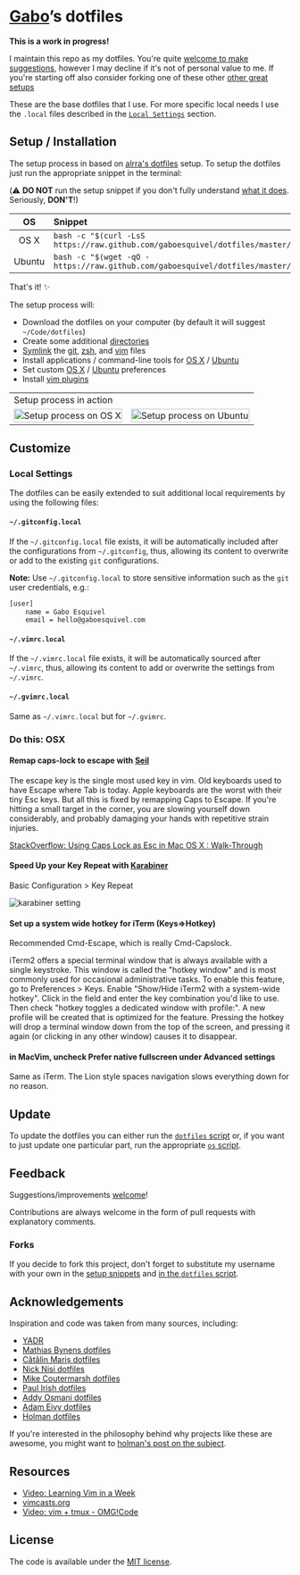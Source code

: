 # [Gabo](https://github.com/gaboesquivel)’s dotfiles

__This is a work in progress!__

I maintain this repo as my dotfiles. You're quite [welcome to make suggestions](#feedback), however I may decline if it's not of personal value to me. If you're starting off also consider forking one of these other [other great setups](#acknowledgements)

These are the base dotfiles that I use. For more specific local needs I use the `.local`
files described in the [`Local Settings`](#local-settings) section.

## Setup / Installation

The setup process in based on [alrra's dotfiles](https://github.com/alrra/dotfiles) setup.
To setup the dotfiles just run the appropriate snippet in the
terminal:

(:warning: **DO NOT** run the setup snippet if you don't fully
understand [what it does](dotfiles). Seriously, **DON'T**!)

| OS | Snippet |
|:---:|:---|
| OS X | `bash -c "$(curl -LsS https://raw.github.com/gaboesquivel/dotfiles/master/dotfiles)"` |
| Ubuntu | `bash -c "$(wget -qO - https://raw.github.com/gaboesquivel/dotfiles/master/dotfiles)"` |

That's it! :sparkles:

The setup process will:

* Download the dotfiles on your computer (by default it will suggest
  `~/Code/dotfiles`)
* Create some additional [directories](os/create_directories.sh)
* [Symlink](os/create_symbolic_links.sh) the
  [git](git),
  [zsh](zsh), and
  [vim](vim) files
* Install applications / command-line tools for
  [OS X](os/os_x/installs/main.sh) /
  [Ubuntu](os/ubuntu/installs/main.sh)
* Set custom
  [OS X](os/os_x/preferences/main.sh) /
  [Ubuntu](os/ubuntu/preferences/main.sh) preferences
* Install [vim plugins](vim/vim/plugins)

<table>
    <tbody>
        <tr><td colspan="2">Setup process in action</tr></td>
        <tr>
            <td>
                <img src="https://cloud.githubusercontent.com/assets/1223565/8509030/c79a6fd2-2293-11e5-8132-46effb733dfa.gif" alt="Setup process on OS X" width="100%">
            </td>
            <td>
                <img src="https://cloud.githubusercontent.com/assets/1223565/8509024/ac135b5c-2293-11e5-8bac-f10103af2948.gif" alt="Setup process on Ubuntu" width="100%">
            </td>
        </tr>
    </tbody>
</table>

## Customize

### Local Settings

The dotfiles can be easily extended to suit additional local
requirements by using the following files:

#### `~/.gitconfig.local`

If the `~/.gitconfig.local` file exists, it will be automatically
included after the configurations from `~/.gitconfig`, thus, allowing
its content to overwrite or add to the existing `git` configurations.

__Note:__ Use `~/.gitconfig.local` to store sensitive information such
as the `git` user credentials, e.g.:

```bash
[user]
    name = Gabo Esquivel
    email = hello@gaboesquivel.com
```

#### `~/.vimrc.local`

If the `~/.vimrc.local` file exists, it will be automatically sourced
after `~/.vimrc`, thus, allowing its content to add or overwrite the
settings from `~/.vimrc`.

#### `~/.gvimrc.local`

Same as `~/.vimrc.local` but for `~/.gvimrc`.

### Do this: OSX

#### Remap caps-lock to escape with [Seil](https://pqrs.org/osx/karabiner/seil.html.en)
The escape key is the single most used key in vim.  Old keyboards used to have Escape where Tab is today. Apple keyboards are the worst with their tiny Esc keys. But all this is fixed by remapping Caps to Escape.  If you're hitting a small target in the corner, you are slowing yourself down considerably, and probably damaging your hands with repetitive strain injuries.

[StackOverflow: Using Caps Lock as Esc in Mac OS X : Walk-Through](http://stackoverflow.com/questions/127591/using-caps-lock-as-esc-in-mac-os-x)

#### Speed Up your Key Repeat with [Karabiner](https://pqrs.org/osx/karabiner/)

Basic Configuration > Key Repeat

![karabiner setting](https://infinit.io/_/JiMuYpr.png)

#### Set up a system wide hotkey for iTerm (Keys=>Hotkey)
Recommended Cmd-Escape, which is really Cmd-Capslock.

iTerm2 offers a special terminal window that is always available with a single keystroke. This window is called the "hotkey window" and is most commonly used for occasional administrative tasks. To enable this feature, go to Preferences > Keys. Enable "Show/Hide iTerm2 with a system-wide hotkey". Click in the field and enter the key combination you'd like to use. Then check "hotkey toggles a dedicated window with profile:". A new profile will be created that is optimized for the feature. Pressing the hotkey will drop a terminal window down from the top of the screen, and pressing it again (or clicking in any other window) causes it to disappear.

#### in MacVim, uncheck Prefer native fullscreen under Advanced settings
Same as iTerm. The Lion style spaces navigation slows everything down for no reason.


## Update

To update the dotfiles you can either run the [`dotfiles`
script](dotfiles) or, if you want to just update one particular part,
run the appropriate [`os` script](os).

## Feedback

Suggestions/improvements
[welcome](https://github.com/gaboesquivel/dotfiles/issues)!

Contributions are always welcome in the form of pull requests with explanatory comments.

### Forks

If you decide to fork this project, don't forget to substitute my
username with your own in the [setup snippets](#setup) and [in the
`dotfiles` script](https://github.com/gaboesquivel/dotfiles/blob/master/dotfiles#L3).


## Acknowledgements

Inspiration and code was taken from many sources, including:

* [YADR](https://github.com/skwp/dotfiles)
* [Mathias Bynens dotfiles](https://github.com/mathiasbynens/dotfiles)
* [Cătălin Mariș dotfiles](https://github.com/alrra/dotfiles)  
* [Nick Nisi dotfiles](https://github.com/nicknisi/dotfiles)
* [Mike Coutermarsh dotfiles](https://github.com/mscoutermarsh/dotfiles)
* [Paul Irish dotfiles](https://github.com/paulirish/dotfiles)
* [Addy Osmani dotfiles](https://github.com/addyosmani/dotfiles)  
* [Adam Eivy dotfiles](https://github.com/atomantic/dotfiles)
* [Holman dotfiles](https://github.com/holman/dotfiles)

If you're interested in the philosophy behind why projects like these are awesome, you might want to [holman's post on the subject](http://zachholman.com/2010/08/dotfiles-are-meant-to-be-forked/).

## Resources
* [Video: Learning Vim in a Week](https://www.youtube.com/watch?v=_NUO4JEtkDw)
* [vimcasts.org](http://vimcasts.org/)
* [Video: vim + tmux - OMG!Code](https://www.youtube.com/watch?v=5r6yzFEXajQ)

## License

The code is available under the [MIT license](LICENSE.txt).
